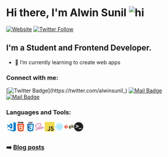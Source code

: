 # Hi there, I'm Alwin Sunil <img src="https://user-images.githubusercontent.com/1303154/88677602-1635ba80-d120-11ea-84d8-d263ba5fc3c0.gif" width="28px" alt="hi">

[![Website](https://img.shields.io/website?label=alwinsunil.tk&style=for-the-badge&url=https%3A%2F%2Falwinsunil.tk)](https://alwinsunil.tk)
[![Twitter Follow](https://img.shields.io/twitter/follow/alwinsunil_?color=1DA1F2&logo=twitter&style=for-the-badge)](https://twitter.com/intent/follow?&screen_name=alwinsunil_)

## I'm a Student and Frontend Developer.

- 🌱 I’m currently learning to create web apps

### Connect with me:

[![Twitter Badge](https://img.shields.io/badge/-@alwinsunil_-1ca0f1?style=flat&labelColor=1ca0f1&logo=twitter&logoColor=white&link=https://twitter.com/alwinsunil_)](https://twitter.com/alwinsunil_) [![Mail Badge](https://img.shields.io/badge/-@mr_alwin_-e84393?style=flat&labelColor=e84393&logo=instagram&logoColor=white)](https://instagram.com/mr_alwin_) [![Mail Badge](https://img.shields.io/badge/-alv14alwin-c0392b?style=flat&labelColor=c0392b&logo=gmail&logoColor=white)](mailto:alv14alwin@gmail.com@gmail.com)
<br />

### Languages and Tools:

<img align="left" alt="Visual Studio Code" width="26px" src="https://raw.githubusercontent.com/github/explore/80688e429a7d4ef2fca1e82350fe8e3517d3494d/topics/visual-studio-code/visual-studio-code.png" />
<img align="left" alt="HTML5" width="26px" src="https://raw.githubusercontent.com/github/explore/80688e429a7d4ef2fca1e82350fe8e3517d3494d/topics/html/html.png" />
<img align="left" alt="CSS3" width="26px" src="https://raw.githubusercontent.com/github/explore/80688e429a7d4ef2fca1e82350fe8e3517d3494d/topics/css/css.png" />
<img align="left" alt="Sass" width="26px" src="https://raw.githubusercontent.com/github/explore/80688e429a7d4ef2fca1e82350fe8e3517d3494d/topics/sass/sass.png" />
<img align="left" alt="JavaScript" width="26px" src="https://raw.githubusercontent.com/github/explore/80688e429a7d4ef2fca1e82350fe8e3517d3494d/topics/javascript/javascript.png" />
<img align="left" alt="React" width="26px" src="https://raw.githubusercontent.com/github/explore/80688e429a7d4ef2fca1e82350fe8e3517d3494d/topics/react/react.png" />
<img align="left" alt="Git" width="26px" src="https://raw.githubusercontent.com/github/explore/80688e429a7d4ef2fca1e82350fe8e3517d3494d/topics/git/git.png" />
<img align="left" alt="Terminal" width="26px" src="https://raw.githubusercontent.com/github/explore/80688e429a7d4ef2fca1e82350fe8e3517d3494d/topics/terminal/terminal.png" />

<br />
<br />

### ➡️ [Blog posts](https://blog.alwinsunil.tk)

[website]: https://alwinsunil.tk
[twitter]: https://twitter.com/alwinsunil_
[instagram]: https://instagram.com/mr_alwin_
